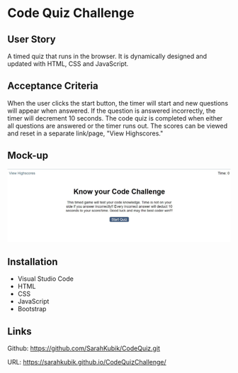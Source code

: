 # Code Quiz Challenge

## User Story

A timed quiz that runs in the browser. It is dynamically designed and updated with HTML, CSS and JavaScript.

## Acceptance Criteria

When the user clicks the start button, the timer will start and new questions will appear when answered. If the question is answered incorrectly, the timer will decrement 10 seconds. The code quiz is completed when either all questions are answered or the timer runs out. The scores can be viewed and reset in a separate link/page, "View Highscores."

## Mock-up

![The application has a blue gray button labeled Start Quiz](./assets/images/quizchallenge.JPG)

## Installation

* Visual Studio Code
* HTML
* CSS
* JavaScript
* Bootstrap

## Links

Github: <https://github.com/SarahKubik/CodeQuiz.git>

URL: <https://sarahkubik.github.io/CodeQuizChallenge/>
